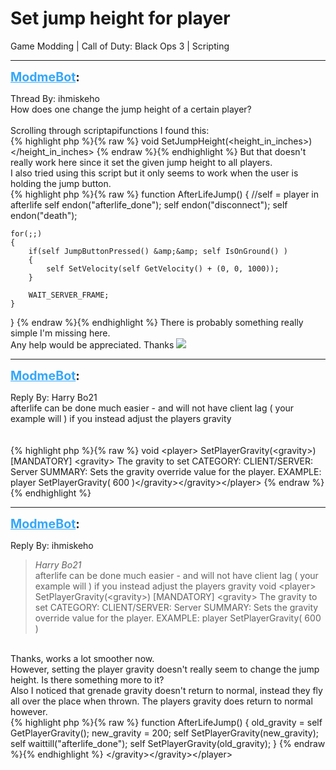 # Set jump height for player
Game Modding | Call of Duty: Black Ops 3 | Scripting

---
<strong style="font-size: 1.4em;"><span style="text-decoration: underline;text-decoration-color: #34a7f9;"><span style="color:#34a7f9;">ModmeBot</span></span>:</strong>

<p>Thread By: ihmiskeho<br />How does one change the jump height of a certain player?<br /> <br />Scrolling through scriptapifunctions I found this:<br />{% highlight php %}{% raw %}
void SetJumpHeight(&lt;height_in_inches&gt;)&lt;/height_in_inches&gt;
{% endraw %}{% endhighlight %}
But that doesn&#39;t really work here since it set the given jump height to all players.<br />I also tried using this script but it only seems to work when the user is holding the jump button.<br />{% highlight php %}{% raw %}
function AfterLifeJump()
{
	//self = player in afterlife
	self endon("afterlife_done");
	self endon("disconnect");
	self endon("death");
	
	for(;;)
	{
		if(self JumpButtonPressed() &amp;&amp; self IsOnGround() )
		{
			self SetVelocity(self GetVelocity() + (0, 0, 1000));
		}

		WAIT_SERVER_FRAME;
	}
}
{% endraw %}{% endhighlight %}
There is probably something really simple I&#39;m missing here.<br />Any help would be appreciated. Thanks <img style="max-width: 500px;" src="http://aviacreations.com/modme/emoticons/smile.png"></p>

---
<strong style="font-size: 1.4em;"><span style="text-decoration: underline;text-decoration-color: #34a7f9;"><span style="color:#34a7f9;">ModmeBot</span></span>:</strong>

<p>Reply By: Harry Bo21<br />afterlife can be done much easier - and will not have client lag ( your example will ) if you instead adjust the players gravity<br /><br /><br />{% highlight php %}{% raw %}
void &lt;player&gt; SetPlayerGravity(&lt;gravity&gt;)
[MANDATORY] &lt;gravity&gt; The gravity to set
CATEGORY: 
CLIENT/SERVER: Server
SUMMARY: Sets the gravity override value for the player.
EXAMPLE: player SetPlayerGravity( 600 )&lt;/gravity&gt;&lt;/gravity&gt;&lt;/player&gt;
{% endraw %}{% endhighlight %}
</p>

---
<strong style="font-size: 1.4em;"><span style="text-decoration: underline;text-decoration-color: #34a7f9;"><span style="color:#34a7f9;">ModmeBot</span></span>:</strong>

<p>Reply By: ihmiskeho<br /><blockquote><em>Harry Bo21</em><br />afterlife can be done much easier - and will not have client lag ( your example will ) if you instead adjust the players gravity void &lt;player&gt; SetPlayerGravity(&lt;gravity&gt;) [MANDATORY] &lt;gravity&gt; The gravity to set CATEGORY: CLIENT/SERVER: Server SUMMARY: Sets the gravity override value for the player. EXAMPLE: player SetPlayerGravity( 600 )</blockquote><br />Thanks, works a lot smoother now.<br />However, setting the player gravity doesn&#39;t really seem to change the jump height. Is there something more to it?<br />Also I noticed that grenade gravity doesn&#39;t return to normal, instead they fly all over the place when thrown. The players gravity does return to normal however.<br />{% highlight php %}{% raw %}
function AfterLifeJump()
{
	old_gravity = self GetPlayerGravity();
	new_gravity = 200;
	self SetPlayerGravity(new_gravity);
	self waittill("afterlife_done");
	self SetPlayerGravity(old_gravity);
}
{% endraw %}{% endhighlight %}
&lt;/gravity&gt;&lt;/gravity&gt;&lt;/player&gt;</p>
